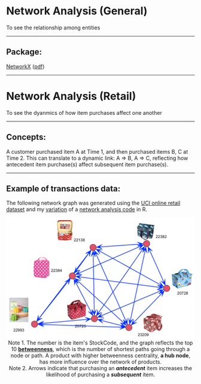 # Network Analysis (General)

To see the relationship among entities

<hr>

## Package:

<a href='https://networkx.org/'>NetworkX</a> (<a href='https://networkx.org/documentation/stable/_downloads/networkx_reference.pdf'>pdf</a>)

<hr>

# Network Analysis (Retail)

To see the dyanmics of how item purchases affect one another

<hr>

## Concepts:

A customer purchased item A at Time 1, and then purchased items B, C at Time 2. This can translate to a dynamic link: A => B, A => C, reflecting how antecedent item purchase(s) affect subsequent item purchase(s).

<hr>

## Example of transactions data:

The following network graph was generated using the <a href="https://archive.ics.uci.edu/ml/datasets/online+retail">UCI online retail dataset</a> and my <a href="./network_analysis.R">variation</a> of a <a href="https://rpubs.com/tahamokfi/Part2_AnalyzeTransactionData">network analysis code</a> in R.

<p align="center"><img src="./images/StockCode_purchase_networks_10percent.png" width="800px"><br/>
Note 1. The number is the item's StockCode, and the graph reflects the top 10 <b><a href="https://igraph.org/r/doc/betweenness.html">betweenness</a></b>, which is the number of shortest paths going through a node or path. A product with higher betweenness centrality, <b>a hub node</b>, has more influence over the network of products.<br/>Note 2. Arrows indicate that purchasing an <b><i>antecedent</i></b> item increases the likelihood of purchasing a <b><i>subsequent</i></b> item.</p>
